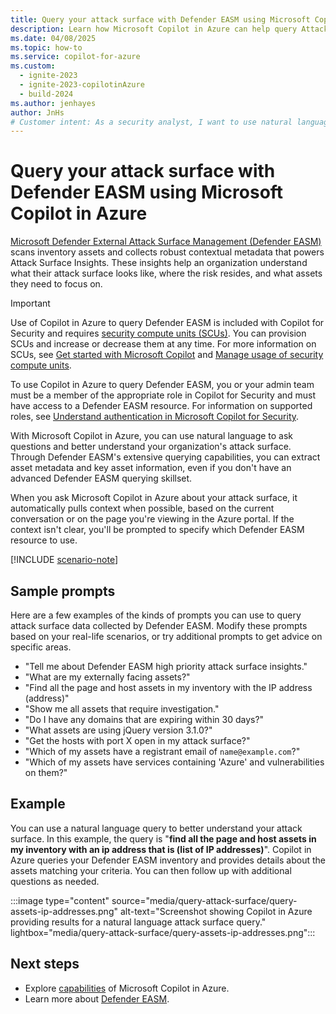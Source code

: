 ```yaml
---
title: Query your attack surface with Defender EASM using Microsoft Copilot in Azure
description: Learn how Microsoft Copilot in Azure can help query Attack Surface Insights from Defender EASM.
ms.date: 04/08/2025
ms.topic: how-to
ms.service: copilot-for-azure
ms.custom:
  - ignite-2023
  - ignite-2023-copilotinAzure
  - build-2024
ms.author: jenhayes
author: JnHs
# Customer intent: As a security analyst, I want to use natural language queries with my organization's attack surface data, so that I can easily extract contextual insights and improve my understanding of potential vulnerabilities without needing advanced querying skills.
---
```


# Query your attack surface with Defender EASM using Microsoft Copilot in Azure

[Microsoft Defender External Attack Surface Management (Defender EASM)](/azure/external-attack-surface-management/overview) scans inventory assets and collects robust contextual metadata that powers Attack Surface Insights. These insights help an organization understand what their attack surface looks like, where the risk resides, and what assets they need to focus on.

> [!IMPORTANT]
> Use of Copilot in Azure to query Defender EASM is included with Copilot for Security and requires [security compute units (SCUs)](/copilot/security/get-started-security-copilot#security-compute-units).  You can provision SCUs and increase or decrease them at any time. For more information on SCUs, see [Get started with Microsoft Copilot](/copilot/security/get-started-security-copilot) and [Manage usage of security compute units](/copilot/security/manage-usage).
>
> To use Copilot in Azure to query Defender EASM, you or your admin team must be a member of the appropriate role in Copilot for Security and must have access to a Defender EASM resource. For information on supported roles, see [Understand authentication in Microsoft Copilot for Security](/copilot/security/authentication).

With Microsoft Copilot in Azure, you can use natural language to ask questions and better understand your organization's attack surface. Through Defender EASM's extensive querying capabilities, you can extract asset metadata and key asset information, even if you don't have an advanced Defender EASM querying skillset.

When you ask Microsoft Copilot in Azure about your attack surface, it automatically pulls context when possible, based on the current conversation or on the page you're viewing in the Azure portal. If the context isn't clear, you'll be prompted to specify which Defender EASM resource to use.

[!INCLUDE [scenario-note](includes/scenario-note.md)]

## Sample prompts

Here are a few examples of the kinds of prompts you can use to query attack surface data collected by Defender EASM. Modify these prompts based on your real-life scenarios, or try additional prompts to get advice on specific areas.

- "Tell me about Defender EASM high priority attack surface insights."
- "What are my externally facing assets?"
- "Find all the page and host assets in my inventory with the IP address (address)"
- "Show me all assets that require investigation."
- "Do I have any domains that are expiring within 30 days?"
- "What assets are using jQuery version 3.1.0?"
- "Get the hosts with port X open in my attack surface?"
- "Which of my assets have a registrant email of `name@example.com`?"
- "Which of my assets have services containing 'Azure' and vulnerabilities on them?"

## Example

You can use a natural language query to better understand your attack surface. In this example, the query is "**find all the page and host assets in my inventory with an ip address that is (list of IP addresses)**". Copilot in Azure queries your Defender EASM inventory and provides details about the assets matching your criteria. You can then follow up with additional questions as needed.

:::image type="content" source="media/query-attack-surface/query-assets-ip-addresses.png" alt-text="Screenshot showing Copilot in Azure providing results for a natural language attack surface query." lightbox="media/query-attack-surface/query-assets-ip-addresses.png":::

## Next steps

- Explore [capabilities](capabilities.md) of Microsoft Copilot in Azure.
- Learn more about [Defender EASM](/azure/external-attack-surface-management/overview).
